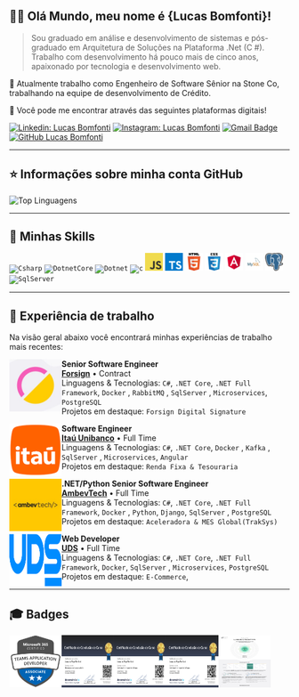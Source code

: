 ## 👨‍💻 Olá Mundo, meu nome é <strong>{Lucas Bomfonti}!</strong>

> Sou graduado em análise e desenvolvimento de sistemas e pós-graduado em Arquitetura de Soluções na Plataforma .Net (C #).
  Trabalho com desenvolvimento há pouco mais de cinco anos, apaixonado por tecnologia e desenvolvimento web.

🔭 Atualmente trabalho como Engenheiro de Software Sênior na Stone Co, trabalhando na equipe de desenvolvimento de Crédito.

💬 Você pode me encontrar através das seguintes plataformas digitais!

[![Linkedin: Lucas Bomfonti](https://img.shields.io/badge/-Linkedin-blue?style=flat-square&logo=Linkedin&logoColor=white&link=https://www.linkedin.com/in/lucas-bomfonti-893503183/)](https://www.linkedin.com/in/lucas-bomfonti-893503183/)
[![Instagram: Lucas Bomfonti](https://img.shields.io/badge/-Instagram-DF0174?style=flat-square&labelColor=DF0174&logo=instagram&logoColor=white&link=https://www.instagram.com/lucasbomfonti/)](https://www.instagram.com/lucasbomfonti/)
[![Gmail Badge](https://img.shields.io/badge/-Gmail-FF0000?style=flat-square&labelColor=FF0000&logo=gmail&logoColor=white&link=mailto:lucasbonfonti846@gmail.com)](mailto:lucasbonfonti846@gmail.com)
[![GitHub Lucas Bomfonti]( https://img.shields.io/github/followers/lucasbomfonti?label=follow&style=social)](https://github.com/lucasbomfonti)

----
## ⭐ Informações sobre minha conta GitHub
![Top Linguagens](https://github-readme-stats.vercel.app/api/top-langs/?username=lucasbomfonti&show_icons=true&theme=radical)

----

## 🚀 Minhas Skills

<code><img height="32" src="https://cdn.jsdelivr.net/gh/devicons/devicon/icons/csharp/csharp-original.svg" alt="Csharp"/></code>
<code><img height="32" src="https://cdn.jsdelivr.net/gh/devicons/devicon/icons/dotnetcore/dotnetcore-original.svg" alt="DotnetCore"/></code>
<code><img height="32" src="https://cdn.jsdelivr.net/gh/devicons/devicon/icons/dot-net/dot-net-plain-wordmark.svg" alt="Dotnet"/></code>
<code><img height="32" src="https://cdn.iconscout.com/icon/free/png-512/c-programming-569564.png" alt="c"/></code>
<code><img height="32" src="https://raw.githubusercontent.com/github/explore/80688e429a7d4ef2fca1e82350fe8e3517d3494d/topics/javascript/javascript.png" alt="Javascript"/></code>
<code><img height="32" src="https://raw.githubusercontent.com/github/explore/80688e429a7d4ef2fca1e82350fe8e3517d3494d/topics/typescript/typescript.png" alt="Typescript"/></code>
<code><img height="32" src="https://raw.githubusercontent.com/github/explore/80688e429a7d4ef2fca1e82350fe8e3517d3494d/topics/html/html.png" alt="HTML5"/></code>
<code><img height="32" src="https://raw.githubusercontent.com/github/explore/80688e429a7d4ef2fca1e82350fe8e3517d3494d/topics/css/css.png" alt="CSS"/></code>
<code><img height="32" src="https://raw.githubusercontent.com/github/explore/80688e429a7d4ef2fca1e82350fe8e3517d3494d/topics/angular/angular.png" alt="Angular"/></code>
<code><img height="32" src="https://raw.githubusercontent.com/github/explore/80688e429a7d4ef2fca1e82350fe8e3517d3494d/topics/mysql/mysql.png" alt="MySQL"/></code>
<code><img height="32" src="https://raw.githubusercontent.com/github/explore/80688e429a7d4ef2fca1e82350fe8e3517d3494d/topics/postgresql/postgresql.png" alt="PostegreSQL"/></code>
<code><img height="32" src="https://cdn.jsdelivr.net/gh/devicons/devicon/icons/microsoftsqlserver/microsoftsqlserver-plain-wordmark.svg" alt="SqlServer"/></code>

---

## 💼 Experiência de trabalho
Na visão geral abaixo você encontrará minhas experiências de trabalho mais recentes:

[<img align="left" height="94px" width="94px" alt="Warpnet" src="https://github.com/lucasbomfonti/lucasbomfonti/blob/main/forsign_digital_logo.jpg"/>](https://www.forsign.digital/)
**Senior Software Engineer** \
[**Forsign**](https://www.forsign.digital/) • Contract \
Linguagens & Tecnologias: `C#`, `.NET Core`, `.NET Full Framework`, `Docker` , `RabbitMQ` , `SqlServer` , `Microservices`, `PostgreSQL`\
Projetos em destaque: `Forsign Digital Signature`
<br/>

[<img align="left" height="94px" width="94px" alt="Warpnet" src="https://github.com/lucasbomfonti/lucasbomfonti/blob/main/itau.png"/>](https://www.linkedin.com/company/itau/)
**Software Engineer** \
[**Itaú Unibanco**](https://www.linkedin.com/company/itau/) • Full Time \
Linguagens & Tecnologias: `C#`, `.NET Core`, `Docker` , `Kafka` , `SqlServer` , `Microservices`, `Angular`\
Projetos em destaque: `Renda Fixa & Tesouraria`
<br/>

[<img align="left" height="94px" width="94px" alt="Warpnet" src="https://github.com/lucasbomfonti/lucasbomfonti/blob/main/ambevtech_logo.jpg"/>](https://www.ambevtech.com.br/)
**.NET/Python Senior Software Engineer** \
[**AmbevTech**](https://www.ambevtech.com.br/) • Full Time \
Linguagens & Tecnologias: `C#`, `.NET Core`, `.NET Full Framework`, `Docker` , `Python`, `Django`, `SqlServer` , `PostgreSQL`\
Projetos em destaque: `Aceleradora & MES Global(TrakSys)`
<br/>

[<img align="left" height="94px" width="94px" alt="Warpnet" src="https://github.com/lucasbomfonti/lucasbomfonti/blob/main/uds.png"/>](https://uds.com.br/)
**Web Developer** \
[**UDS**](https://uds.com.br/) • Full Time \
Linguagens & Tecnologias: `C#`, `.NET Core`, `.NET Full Framework`, `Docker`, `SqlServer` , `Microservices`, `PostgreSQL`\
Projetos em destaque: `E-Commerce`,
<br/>

----

## 🎓 Badges


[<img align="left" height="94px" width="94px" alt="Warpnet" src="https://github.com/lucasbomfonti/lucasbomfonti/blob/main/image.png"/>](https://github.com/lucasbomfonti/lucasbomfonti/blob/main/image.png)

[<img align="left" height="94px" width="94px" alt="Warpnet" src="https://github.com/lucasbomfonti/lucasbomfonti/blob/main/fdb8038de165a6f5d0185e2d288b4bf67ae2e5338fa8eebbfa4dd4208c7431da.png"/>](https://github.com/lucasbomfonti/lucasbomfonti/blob/main/fdb8038de165a6f5d0185e2d288b4bf67ae2e5338fa8eebbfa4dd4208c7431da.png)

[<img align="left" height="94px" width="94px" alt="Warpnet" src="https://github.com/lucasbomfonti/lucasbomfonti/blob/main/4dab8dc458489d89b7649d4284dbe5de46213b6f3fbf007fb67a42eeba01c650.png"/>](https://github.com/lucasbomfonti/lucasbomfonti/blob/main/4dab8dc458489d89b7649d4284dbe5de46213b6f3fbf007fb67a42eeba01c650.png)

[<img align="left" height="94px" width="94px" alt="Warpnet" src="https://github.com/lucasbomfonti/lucasbomfonti/blob/main/4dab8dc458489d89b7649d4284dbe5de46213b6f3fbf007fb67a42eeba01c650%20(1).png"/>](https://github.com/lucasbomfonti/lucasbomfonti/blob/main/4dab8dc458489d89b7649d4284dbe5de46213b6f3fbf007fb67a42eeba01c650%20(1).png)

[<img align="left" height="94px" width="94px" alt="Warpnet" src="https://github.com/lucasbomfonti/lucasbomfonti/blob/main/EF%20SET%20Certificate-1.png"/>](https://www.efset.org/cert/sJBQ3G)
